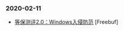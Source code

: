 ### 2020-02-11

* [等保测评2.0：Windows入侵防范](https://www.freebuf.com/articles/system/226156.html) [Freebuf]
